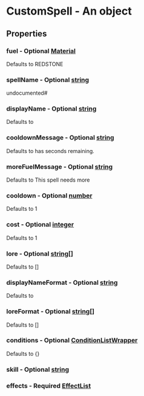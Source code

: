 

# CustomSpell - An object



## Properties



### fuel - Optional [Material](Material)



Defaults to REDSTONE



### spellName - Optional [string](string)



undocumented#



### displayName - Optional [string](string)



Defaults to <purple><spellName>



### cooldownMessage - Optional [string](string)



Defaults to <spellName> has <currentcooldown> seconds remaining.



### moreFuelMessage - Optional [string](string)



Defaults to This spell needs <fuelneeded> more <fuel>



### cooldown - Optional [number](number)



Defaults to 1



### cost - Optional [integer](integer)



Defaults to 1



### lore - Optional [string[]](string[])



Defaults to []



### displayNameFormat - Optional [string](string)



Defaults to <purple><spellName>



### loreFormat - Optional [string[]](string[])



Defaults to []



### conditions - Optional [ConditionListWrapper](ConditionListWrapper)



Defaults to {}



### skill - Optional [string](string)



### effects - Required [EffectList](EffectList)

